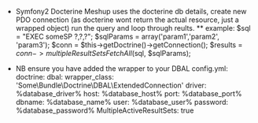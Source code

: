 * Symfony2 Docterine Meshup
uses the docterine db details, create new PDO connection (as docterine wont return the actual resource, just a wrapped object) run the query and loop through reults.
** example:
    $sql = "EXEC someSP ?,?,?";
    $sqlParams = array('param1','param2', 'param3');
    $conn   = $this->getDoctrine()->getConnection();
    $results = $conn->multipleResultSetsFetchAll($sql, $sqlParams);

* NB
ensure you have added the wrapper to your DBAL config.yml:
    doctrine:
        dbal:
            wrapper_class:  'Some\Bundle\Doctrine\DBAL\ExtendedConnection'
            driver:   %database_driver%
            host:     %database_host%
            port:     %database_port%
            dbname:   %database_name%
            user:     %database_user%
            password: %database_password%
            MultipleActiveResultSets: true
